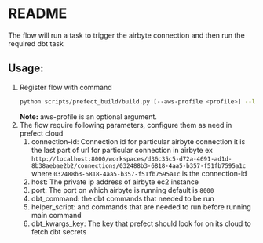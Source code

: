 # README #

The flow will run a task to trigger the airbyte connection and then run the required dbt task

## Usage:

1. Register flow with command
   ```bash
   python scripts/prefect_build/build.py [--aws-profile <profile>] --labels <labels> --s3-bucket <S3 bucket name> --flows flows/test_project/airbyte_dbt/flow.py
   ```
   **Note:** aws-profile is an optional argument.
2. The flow require following parameters, configure them as need in prefect cloud
    1. connection-id: Connection id for particular airbyte connection it is the last part of url for particular
       connection in airbyte
       ex `http://localhost:8000/workspaces/d36c35c5-d72a-4691-ad1d-8b38aebae2b2/connections/032488b3-6818-4aa5-b357-f51fb7595a1c`
       where `032488b3-6818-4aa5-b357-f51fb7595a1c` is the connection-id
    2. host: The private ip address of airbyte ec2 instance
    3. port: The port on which airbyte is running default is `8000`
    4. dbt_command: the dbt commands that needed to be run
    5. helper_script: and commands that are needed to run before running main command
    6. dbt_kwargs_key: The key that prefect should look for on its cloud to fetch dbt secrets
